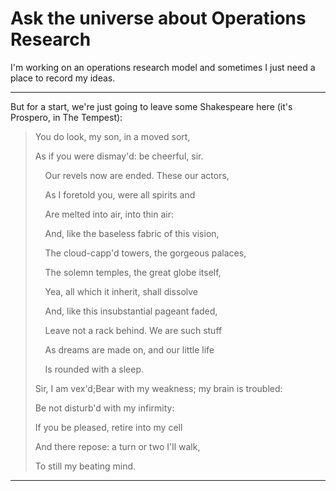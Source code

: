 # Ask the universe about Operations Research

I'm working on an operations research model and sometimes I just need a place to record my ideas.

-----

But for a start, we're just going to leave some Shakespeare here (it's Prospero, in The Tempest):

> You do look, my son, in a moved sort,
> 
> As if you were dismay'd: be cheerful, sir.
> 
>    Our revels now are ended. These our actors,
> 
>    As I foretold you, were all spirits and
> 
>    Are melted into air, into thin air:
> 
>    And, like the baseless fabric of this vision,
> 
>    The cloud-capp'd towers, the gorgeous palaces,
> 
>    The solemn temples, the great globe itself,
> 
>    Yea, all which it inherit, shall dissolve
> 
>    And, like this insubstantial pageant faded,
> 
>    Leave not a rack behind. We are such stuff
> 
>    As dreams are made on, and our little life
> 
>    Is rounded with a sleep.
> 
> Sir, I am vex'd;Bear with my weakness; my brain is troubled:
> 
> Be not disturb'd with my infirmity:
> 
> If you be pleased, retire into my cell
> 
> And there repose: a turn or two I'll walk,
> 
> To still my beating mind. 

-----
